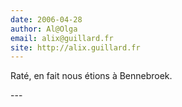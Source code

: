 ```yaml
---
date: 2006-04-28
author: Al@Olga
email: alix@guillard.fr
site: http://alix.guillard.fr
---
```


<p>Raté, en fait nous étions à Bennebroek.</p>
---